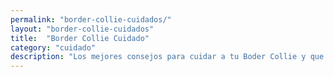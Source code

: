 ```yaml
---
permalink: "border-collie-cuidados/"
layout: "border-collie-cuidados"
title:  "Border Collie Cuidado"
category: "cuidado"
description: "Los mejores consejos para cuidar a tu Boder Collie y que este en perfecta salud"
---
```

